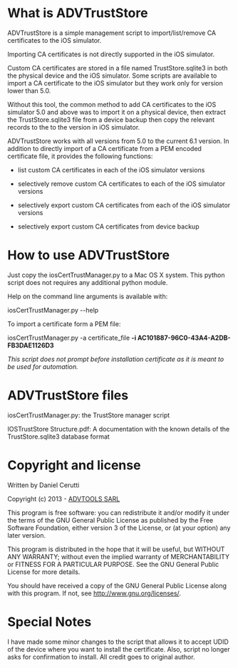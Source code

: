 What is ADVTrustStore
=====================

ADVTrustStore is a simple management script to import/list/remove CA certificates 
to the iOS simulator.

Importing CA certificates is not directly supported in the iOS simulator.

Custom CA certificates are stored in a file named TrustStore.sqlite3 in both the
physical device and the iOS simulator.  Some scripts are available to import 
a CA certificate to the iOS simulator but they work only for version lower than 5.0.

Without this tool, the common method to add CA certificates to the iOS simulator 5.0 and 
above was to import it on a physical device, then extract the TrustStore.sqlite3 file 
from a device backup then copy the relevant records to the to the version in iOS simulator.

ADVTrustStore works with all versions from 5.0 to the current 6.1 version. In addition to
directly import of a CA certificate from a PEM encoded certificate file, it provides
the following functions:

- list custom CA certificates in each of the iOS simulator versions

- selectively remove custom CA certificates to each of the iOS simulator versions

- selectively export custom CA certificates from each of the iOS simulator versions

- selectively export custom CA certificates from device backup

How to use ADVTrustStore
========================


Just copy the iosCertTrustManager.py to a Mac OS X system. This python script does not
requires any additional python module.

Help on the command line arguments is available with:

iosCertTrustManager.py --help

To import a certificate form a PEM file:

iosCertTrustManager.py -a certificate_file **-i AC101887-96C0-43A4-A2DB-FB3DAE1126D3**

*This script does not prompt before installation certificate as it is meant to be used for automation.*


ADVTrustStore files
===================

iosCertTrustManager.py: the TrustStore manager script

IOSTrustStore Structure.pdf: A documentation with the known details of the 
TrustStore.sqlite3 database format


Copyright and license
=====================

Written by Daniel Cerutti

Copyright (c) 2013 - [ADVTOOLS SARL](http://www.advtools.com)
 
This program is free software: you can redistribute it and/or modify it under the terms of the GNU General Public License as published by the Free Software Foundation, either version 3 of the License, or (at your option) any later version.

This program is distributed in the hope that it will be useful, but WITHOUT ANY WARRANTY; without even the implied warranty of MERCHANTABILITY or FITNESS FOR A PARTICULAR PURPOSE.  See the GNU General Public License for more details.

You should have received a copy of the GNU General Public License along with this program.  If not, see <http://www.gnu.org/licenses/>.

Special Notes
=============
I have made some minor changes to the script that allows it to accept UDID of the device where you want to install the certificate. Also, script no longer asks for confirmation to install. All credit goes to original author.
